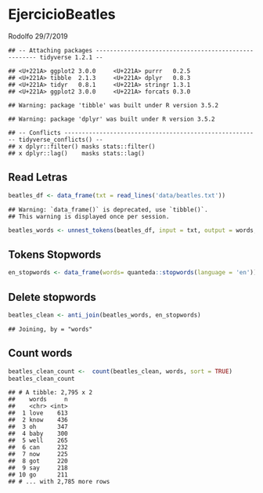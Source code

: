 EjercicioBeatles
================
Rodolfo
29/7/2019

    ## -- Attaching packages ----------------------------------------------------- tidyverse 1.2.1 --

    ## <U+221A> ggplot2 3.0.0     <U+221A> purrr   0.2.5
    ## <U+221A> tibble  2.1.3     <U+221A> dplyr   0.8.3
    ## <U+221A> tidyr   0.8.1     <U+221A> stringr 1.3.1
    ## <U+221A> ggplot2 3.0.0     <U+221A> forcats 0.3.0

    ## Warning: package 'tibble' was built under R version 3.5.2

    ## Warning: package 'dplyr' was built under R version 3.5.2

    ## -- Conflicts -------------------------------------------------------- tidyverse_conflicts() --
    ## x dplyr::filter() masks stats::filter()
    ## x dplyr::lag()    masks stats::lag()

Read Letras
-----------

``` r
beatles_df <- data_frame(txt = read_lines('data/beatles.txt'))
```

    ## Warning: `data_frame()` is deprecated, use `tibble()`.
    ## This warning is displayed once per session.

``` r
beatles_words <- unnest_tokens(beatles_df, input = txt, output = words, token = "words")
```

Tokens Stopwords
----------------

``` r
en_stopwords <- data_frame(words= quanteda::stopwords(language = 'en'))
```

Delete stopwords
----------------

``` r
beatles_clean <- anti_join(beatles_words, en_stopwords)
```

    ## Joining, by = "words"

Count words
-----------

``` r
beatles_clean_count <-  count(beatles_clean, words, sort = TRUE)
beatles_clean_count
```

    ## # A tibble: 2,795 x 2
    ##    words     n
    ##    <chr> <int>
    ##  1 love    613
    ##  2 know    436
    ##  3 oh      347
    ##  4 baby    300
    ##  5 well    265
    ##  6 can     232
    ##  7 now     225
    ##  8 got     220
    ##  9 say     218
    ## 10 go      211
    ## # ... with 2,785 more rows
